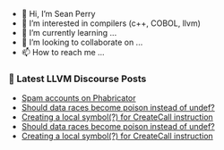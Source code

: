 - 👋 Hi, I’m Sean Perry
- 👀 I’m interested in compilers (c++, COBOL, llvm)
- 🌱 I’m currently learning ...
- 💞️ I’m looking to collaborate on ...
- 📫 How to reach me ...

<!---
s66perry/s66perry is a ✨ special ✨ repository because its `README.md` (this file) appears on your GitHub profile.
You can click the Preview link to take a look at your changes.
--->
### 📕 Latest LLVM Discourse Posts

<!-- DISCOURSE-LLVM:START -->
- [Spam accounts on Phabricator](https://discourse.llvm.org/t/spam-accounts-on-phabricator/60631/5)
- [Should data races become poison instead of undef?](https://discourse.llvm.org/t/should-data-races-become-poison-instead-of-undef/60873/8)
- [Creating a local symbol&lpar;?&rpar; for CreateCall instruction](https://discourse.llvm.org/t/creating-a-local-symbol-for-createcall-instruction/60945/5)
- [Should data races become poison instead of undef?](https://discourse.llvm.org/t/should-data-races-become-poison-instead-of-undef/60873/7)
- [Creating a local symbol&lpar;?&rpar; for CreateCall instruction](https://discourse.llvm.org/t/creating-a-local-symbol-for-createcall-instruction/60945/4)
<!-- DISCOURSE-LLVM:END -->

